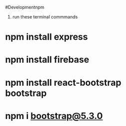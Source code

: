 #Developmentnpm 

1. run these terminal commmands  
# npm install express
# npm install firebase 
# npm install react-bootstrap bootstrap
# npm i bootstrap@5.3.0
